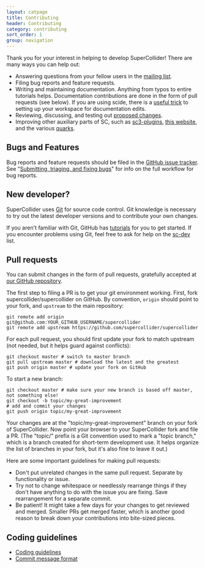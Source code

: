 ```yaml
---
layout: catpage
title: Contributing
header: Contributing
category: contributing
sort_order: 1
group: navigation
---
```


Thank you for your interest in helping to develop SuperCollider! There are many ways you can help out:

- Answering questions from your fellow users in the [mailing list](http://new-supercollider-mailing-lists-forums-use-these.2681727.n2.nabble.com/).
- Filing bug reports and feature requests.
- Writing and maintaining documentation. Anything from typos to entire tutorials helps. Documentation contributions are done in the form of pull requests (see below). If you are using scide, there is a [useful trick](/contributing/ideconfig-contrib) to setting up your workspace for documentation edits.
- Reviewing, discussing, and testing out [proposed changes](https://github.com/supercollider/supercollider/pulls).
- Improving other auxiliary parts of SC, such as [sc3-plugins](https://github.com/supercollider/sc3-plugins), [this website](/contributing/supercollider-github-com), and the various [quarks](https://github.com/supercollider-quarks).

## Bugs and Features

Bug reports and feature requests should be filed in the [GitHub issue tracker](https://github.com/supercollider/supercollider/issues). See "[Submitting, triaging, and fixing bugs](/development/bugs.html)" for info on the full workflow for bug reports.

## New developer?

SuperCollider uses [Git](https://git-scm.com/) for source code control. Git knowledge is necessary to try out the latest developer versions and to contribute your own changes.

If you aren't familiar with Git, GitHub has [tutorials](https://guides.github.com/activities/hello-world/) for you to get started. If you encounter problems using Git, feel free to ask for help on the [sc-dev](http://new-supercollider-mailing-lists-forums-use-these.2681727.n2.nabble.com/SuperCollider-Developers-New-Use-this-f2681767.html) list.

## Pull requests

You can submit changes in the form of pull requests, gratefully accepted at [our GitHub repository](https://github.com/supercollider/supercollider).

The first step to filing a PR is to get your git environment working. First, fork supercollider/supercollider on GitHub. By convention, `origin` should point to your fork, and `upstream` to the main repository:

    git remote add origin git@github.com:YOUR_GITHUB_USERNAME/supercollider
    git remote add upstream https://github.com/supercollider/supercollider

For each pull request, you should first update your fork to match upstream (not needed, but it helps guard against conflicts):

    git checkout master # switch to master branch
    git pull upstream master # download the latest and the greatest
    git push origin master # update your fork on GitHub

To start a new branch:

    git checkout master # make sure your new branch is based off master, not something else!
    git checkout -b topic/my-great-improvement
    # add and commit your changes
    git push origin topic/my-great-improvement

Your changes are at the "topic/my-great-improvement" branch on your fork of SuperCollider. Now point your browser to your SuperCollider fork and file a PR. (The "topic/" prefix is a Git convention used to mark a "topic branch," which is a branch created for short-term development use. It helps organize the list of branches in your fork, but it's also fine to leave it out.)

Here are some important guidelines for making pull requests:

- Don't put unrelated changes in the same pull request. Separate by functionality or issue.
- Try not to change whitespace or needlessly rearrange things if they don't have anything to do with the issue you are fixing. Save rearrangement for a separate commit.
- Be patient! It might take a few days for your changes to get reviewed and merged. Smaller PRs get merged faster, which is another good reason to break down your contributions into bite-sized pieces.

## Coding guidelines

- [Coding guidelines](/development/code-style-cpp.html)
- [Commit message format](/development/commit-message.html)

